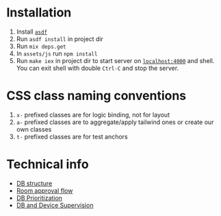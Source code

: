 # Installation

1. Install [`asdf`](https://asdf-vm.com/guide/getting-started.html)
2. Run `asdf install` in project dir
3. Run `mix deps.get`
4. In `assets/js` run `npm install`
5. Run `make iex` in project dir to start server on [`localhost:4000`](http://localhost:4000) and shell. You can exit shell with double `Ctrl-C` and stop the server.


# CSS class naming conventions

1. `x-` prefixed classes are for logic binding, not for layout
2. `a-` prefixed classes are to aggregate/apply tailwind ones or create our own classes
3. `t-` prefixed classes are for test anchors


# Technical info

  * [DB structure](./lib/chat/db_structures.livemd)
  * [Room approval flow](./lib/chat/rooms/approve_flow.livemd)
  * [DB Prioritization](./lib/chat/db/prioritization.livemd)
  * [DB and Device Supervision](./lib/chat/db/supervision.livemd)

